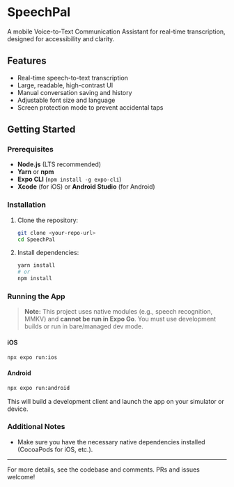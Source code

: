 # SpeechPal

A mobile Voice-to-Text Communication Assistant for real-time transcription, designed for accessibility and clarity.

## Features

- Real-time speech-to-text transcription
- Large, readable, high-contrast UI
- Manual conversation saving and history
- Adjustable font size and language
- Screen protection mode to prevent accidental taps

## Getting Started

### Prerequisites

- **Node.js** (LTS recommended)
- **Yarn** or **npm**
- **Expo CLI** (`npm install -g expo-cli`)
- **Xcode** (for iOS) or **Android Studio** (for Android)

### Installation

1. Clone the repository:
   ```sh
   git clone <your-repo-url>
   cd SpeechPal
   ```
2. Install dependencies:
   ```sh
   yarn install
   # or
   npm install
   ```

### Running the App

> **Note:** This project uses native modules (e.g., speech recognition, MMKV) and **cannot be run in Expo Go**. You must use development builds or run in bare/managed dev mode.

#### iOS

```sh
npx expo run:ios
```

#### Android

```sh
npx expo run:android
```

This will build a development client and launch the app on your simulator or device.

### Additional Notes

- Make sure you have the necessary native dependencies installed (CocoaPods for iOS, etc.).

---

For more details, see the codebase and comments. PRs and issues welcome!
